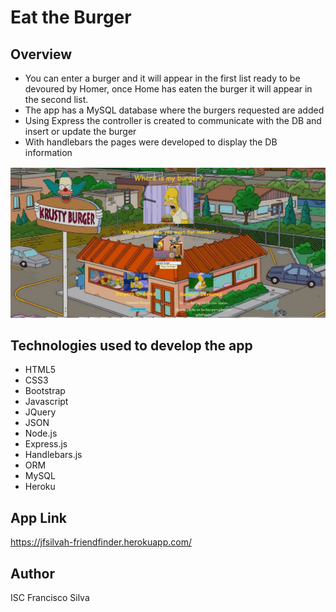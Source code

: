 # Eat the Burger

## Overview

* You can enter a burger and it will appear in the first list ready to be devoured by Homer, once Home has eaten the burger it will appear in the second list.
* The app has a MySQL database where the burgers requested are added
* Using Express the controller is created to communicate with the DB and insert or update the burger 
* With handlebars the pages were developed to display the DB information

![Screenshot](public/assets/images/screenshot.JPG)

## Technologies used to develop the app
- HTML5
- CSS3
- Bootstrap
- Javascript
- JQuery
- JSON
- Node.js
- Express.js
- Handlebars.js
- ORM
- MySQL
- Heroku

## App Link
https://jfsilvah-friendfinder.herokuapp.com/

## Author
ISC Francisco Silva

